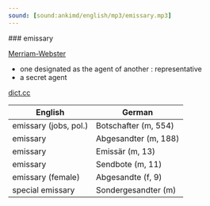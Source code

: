 ```yaml
---
sound: [sound:ankimd/english/mp3/emissary.mp3]
---
```


\### emissary

[Merriam-Webster](https://www.merriam-webster.com/dictionary/emissary)

- one designated as the agent of another : representative
- a secret agent

[dict.cc](https://www.dict.cc/emissary)

| English        | German       |
| -------------- | ------------ |
| emissary (jobs, pol.) | Botschafter (m, 554) |
| emissary | Abgesandter (m, 188) |
| emissary | Emissär (m, 13) |
| emissary | Sendbote (m, 11) |
| emissary (female) | Abgesandte (f, 9) |
| special emissary | Sondergesandter (m) |
